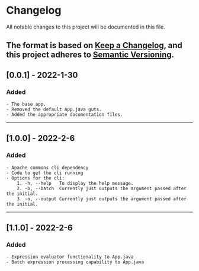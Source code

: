 # Changelog
All notable changes to this project will be documented in this file.

The format is based on [Keep a Changelog](https://keepachangelog.com/en/1.0.0/),
and this project adheres to [Semantic Versioning](https://semver.org/spec/v2.0.0.html).
---
## [0.0.1] - 2022-1-30
### Added
	- The base app.
	- Removed the default App.java guts.
	- Added the appropriate documentation files.
---
## [1.0.0] - 2022-2-6
### Added
	- Apache commons cli dependency
	- Code to get the cli running
	- Options for the cli:
		1. -h, --help	To display the help message.
		2. -b, --batch	Currently just outputs the argument passed after the initial.
		3. -o, --output	Currently just outputs the argument passed after the initial.
---
## [1.1.0] - 2022-2-6
### Added
	- Expression evaluator functionality to App.java
	- Batch expression processing capability to App.java
